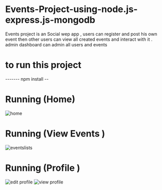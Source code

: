# Events-Project-using-node.js-express.js-mongodb
Events project is an Social wep app  , users can register and post his own event then other users can view all created events and interact with it . admin dashboard can admin all users and events 

# to run this project 
------- npm install --

# Running (Home)

![home](https://user-images.githubusercontent.com/33907092/154732502-b719a9e3-81aa-468e-8bb0-dc45e6172072.png)


# Running (View Events )
![eventslists](https://user-images.githubusercontent.com/33907092/154732587-42734e84-c112-47ca-8aaf-10ef624ad56b.png)



# Running (Profile )

![edit profile](https://user-images.githubusercontent.com/33907092/154732655-18397bd0-5d49-4661-a02e-726c83a3ceca.png)
![view profile](https://user-images.githubusercontent.com/33907092/154732658-918626c3-80e1-4a01-a8ea-5227bd05312d.png)
